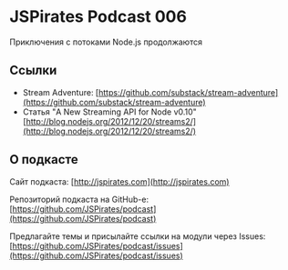 # JSPirates Podcast 006

Приключения с потоками Node.js продолжаются

## Ссылки

* Stream Adventure: [https://github.com/substack/stream-adventure](https://github.com/substack/stream-adventure)
* Статья "A New Streaming API for Node v0.10" [http://blog.nodejs.org/2012/12/20/streams2/](http://blog.nodejs.org/2012/12/20/streams2/)

## О подкасте

Сайт подкаста: [http://jspirates.com](http://jspirates.com)

Репозиторий подкаста на GitHub-е: [https://github.com/JSPirates/podcast](https://github.com/JSPirates/podcast)

Предлагайте темы и присылайте ссылки на модули через Issues: [https://github.com/JSPirates/podcast/issues](https://github.com/JSPirates/podcast/issues)
